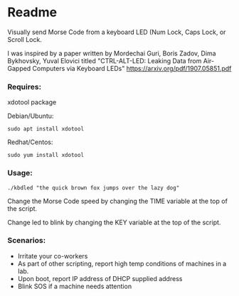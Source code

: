 # Readme
Visually send Morse Code from a keyboard LED (Num Lock, Caps Lock, or Scroll Lock.  

I was inspired by a paper written by Mordechai Guri, Boris Zadov, Dima Bykhovsky, Yuval Elovici titled "CTRL-ALT-LED: Leaking Data from Air-Gapped Computers via Keyboard LEDs" https://arxiv.org/pdf/1907.05851.pdf

### Requires:

xdotool package

Debian/Ubuntu:
```
sudo apt install xdotool
```  
Redhat/Centos:
```
sudo yum install xdotool
```
### Usage:
```
./kbdled "the quick brown fox jumps over the lazy dog"
```
Change the Morse Code speed by changing the TIME variable at the top of the script.

Change led to blink by changing the KEY variable at the top of the script.

### Scenarios:
* Irritate your co-workers
* As part of other scripting, report high temp conditions of machines in a lab. 
* Upon boot, report IP address of DHCP supplied address
* Blink SOS if a machine needs attention
